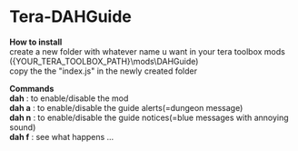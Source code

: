 # Tera-DAHGuide
<strong>How to install</strong></br>
create a new folder with whatever name u want in your tera toolbox mods ({YOUR_TERA_TOOLBOX_PATH}\mods\DAHGuide)</br>
copy the the "index.js" in the newly created folder</br>

<strong>Commands</strong></br>
  <strong>dah</strong> : to enable/disable the mod</br>
  <strong>dah a</strong> : to enable/disable the guide alerts(=dungeon message)</br>
  <strong>dah n</strong> : to enable/disable the guide notices(=blue messages with annoying sound)</br>
  <strong>dah f</strong> : see what happens ...</br>
    
